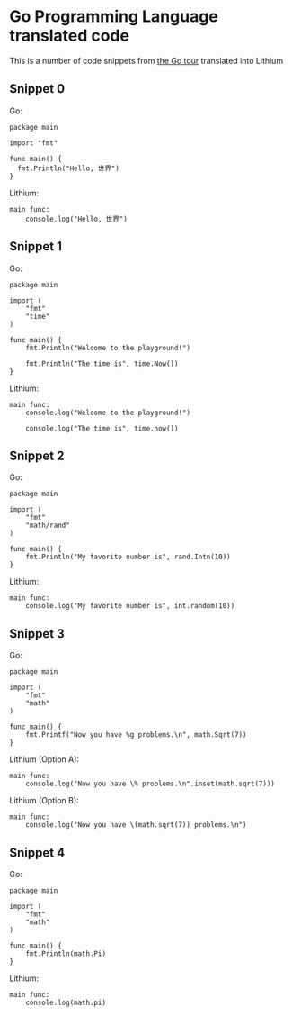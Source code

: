 # Go Programming Language translated code

This is a number of code snippets from [the Go tour](https://tour.golang.org/) translated into Lithium

## Snippet 0

Go:

    package main

    import "fmt"

    func main() {
      fmt.Println("Hello, 世界")
    }

Lithium:

    main func:
        console.log("Hello, 世界")

## Snippet 1

Go:

    package main

    import (
        "fmt"
        "time"
    )
    
    func main() {
        fmt.Println("Welcome to the playground!")
        
        fmt.Println("The time is", time.Now())
    }

Lithium:

    main func:
        console.log("Welcome to the playground!")
        
        console.log("The time is", time.now())

## Snippet 2

Go:

    package main
    
    import (
        "fmt"
        "math/rand"
    )
    
    func main() {
        fmt.Println("My favorite number is", rand.Intn(10))
    }

Lithium:

    main func:
        console.log("My favorite number is", int.random(10))

## Snippet 3

Go:

    package main
    
    import (
        "fmt"
        "math"
    )
    
    func main() {
        fmt.Printf("Now you have %g problems.\n", math.Sqrt(7))
    }

Lithium (Option A):

    main func:
        console.log("Now you have \% problems.\n".inset(math.sqrt(7)))

Lithium (Option B):

    main func:
        console.log("Now you have \(math.sqrt(7)) problems.\n")

## Snippet 4

Go:

    package main
    
    import (
        "fmt"
        "math"
    )
    
    func main() {
        fmt.Println(math.Pi)
    }

Lithium:

    main func:
        console.log(math.pi)
